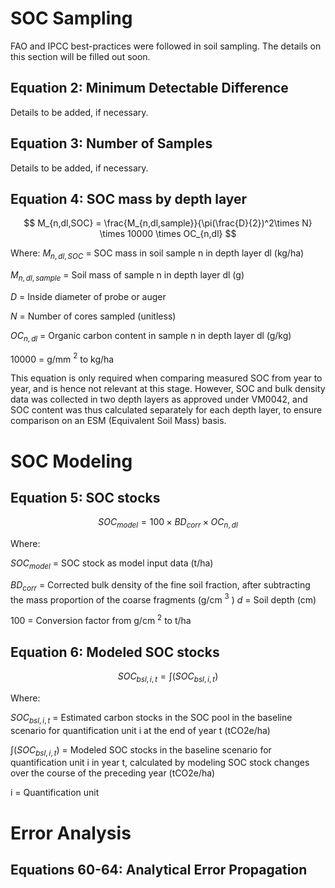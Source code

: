 
# SOC Sampling
FAO and IPCC best-practices were followed in soil sampling. The details on this section will be filled out soon.
## Equation 2: Minimum Detectable Difference
Details to be added, if necessary.
## Equation 3: Number of Samples
Details to be added, if necessary.
## Equation 4: SOC mass by depth layer


$$ M_{n,dl,SOC} = \frac{M_{n,dl,sample}}{\pi(\frac{D}{2})^2\times N} \times 10000  \times OC_{n,dl} $$

Where:
$M_{n,dl,SOC}$ = SOC mass in soil sample n in depth layer dl (kg/ha)

$M_{n,dl,sample}$ = Soil mass of sample n in depth layer dl (g)

$D$  = Inside diameter of probe or auger

$N$ = Number of cores sampled (unitless)

$OC_{n,dl}$ = Organic carbon content in sample n in depth layer dl (g/kg)

10000 = g/mm $^2$ to kg/ha

This equation is only required when comparing measured SOC from year to year, and is hence not relevant at this stage. However, SOC and bulk density data was collected in two depth layers as approved under VM0042, and SOC content was thus calculated separately for each depth layer, to ensure comparison on an ESM (Equivalent Soil Mass) basis.
# SOC Modeling
## Equation 5: SOC stocks

$$ SOC_{model} = 100 \times BD_{corr} \times OC_{n,dl} $$

Where:

$SOC_{model}$ = SOC stock as model input data (t/ha)

$BD_{corr}$ = Corrected bulk density of the fine soil fraction, after subtracting the mass proportion of the coarse fragments (g/cm $^3$ ) 
$d$ = Soil depth (cm)

100 = Conversion factor from g/cm $^2$ to t/ha


## Equation 6: Modeled SOC stocks

$$ SOC_{bsl,i,t} = \int(SOC_{bsl,i,t}) $$

Where:

$SOC_{bsl,i,t}$ = Estimated carbon stocks in the SOC pool in the baseline scenario for quantification unit i at the end of year t (tCO2e/ha)

$\int(SOC_{bsl,i,t})$ = Modeled SOC stocks in the baseline scenario for quantification unit i in year t, calculated by modeling SOC stock changes over the course of the preceding year (tCO2e/ha)

i = Quantification unit

# Error Analysis

## Equations 60-64: Analytical Error Propagation













